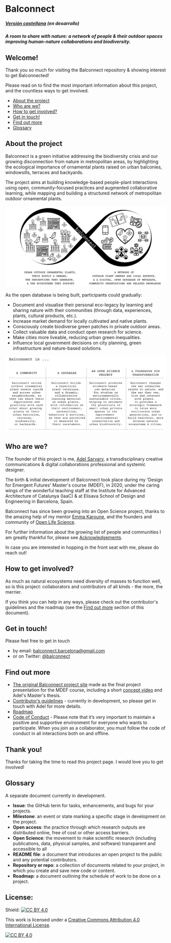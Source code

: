 # Balconnect
##### [Versión castellana](https://github.com/adelsarvary/Balconnect/blob/main/CASTELLANO/README_ESP.md) (en desarrollo)


***A room to share with nature: a network of people & their outdoor spaces improving human-nature collaborations and biodiversity.***


## Welcome!

Thank you so much for visiting the Balconnect repository & showing interest to get Balconnected!

Please read on to find the most important information about this project, and the countless ways to get involved.

- [About the project](#about-the-project)
- [Who are we?](#who-are-we)
- [How to get involved?](#how-to-get-involved)
- [Get in touch!](#get-in-touch)
- [Find out more](#find-out-more)
- [Glossary](#glossary)

## **About the project**

Balconnect is a green initiative addressing the biodiversity crisis and our growing disconnection from nature in metropolitan areas, by highlighting the ecological importance of ornamental plants raised on urban balconies, windowsills, terraces and backyards.

The project aims at building knowledge-based people-plant interactions using open, community-focused practices and augmented collaborative learning, while mapping and building a structured network of metropolitan outdoor ornamental plants. 

![readme_img_loop.png](https://github.com/adelsarvary/Balconnect/blob/main/images/readme_img_loop.png)

As the open database is being built, participants could gradually:

* Document and visualise their personal eco-legacy by learning and sharing nature with their communities (through data, experiences, plants, cultural products, etc.).
* Increase market demand for locally cultivated and native plants.
* Consciously create biodiverse green patches in private outdoor areas.
* Collect valuable data and conduct open research for science.
* Make cities more liveable, reducing urban green inequalities.
* Influence local government decisions on city planning, green infrastructure and nature-based solutions.

![readme_img_definition.png](https://github.com/adelsarvary/Balconnect/blob/main/images/readme_img_definition.png)

## **Who are we?**

The founder of this project is me, [Adel Sarvary](https://adelsarvary.github.io/), a transdisciplinary creative communications & digital collaborations professional and systemic designer. 

The birth & initial development of Balconnect took place during my 'Design for Emergent Futures' Master's course (MDEF), in 2020, under the caring wings of the wonderful teaching staff at the Institute for Advanced Architecture of Catalunya (IaaC) & at Elisava School of Design and Engineering in Barcelona, Spain.

Balconnect has since been growing into an Open Science project, thanks to the amazing help of my mentor [Emma Karoune](https://github.com/EKaroune), and the founders and community of [Open Life Science](https://github.com/open-life-science).

For further information about the growing list of people and communities I am greatly thankful for, please see [Acknowledgements](https://github.com/adelsarvary/Balconnect/blob/main/Acknowledgements.md).

In case you are interested in hopping in the front seat with me, please do reach out!

## **How to get involved?**

As much as natural ecosystems need diversity of masses to function well, so is this project: collaborators and contributors of all kinds - the more, the merrier.

If you think you can help in any ways, please check out the contributor's guidelines and the roadmap (see the [Find out more](#find-out-more) section of this document).

## **Get in touch!**

Please feel free to get in touch 
* by email: balconnect.barcelona@gmail.com 
* or on Twitter: [@balconnect](https://twitter.com/balconnect)

## **Find out more**

* [The original Balconnect project site](https://adelsarvary.gitlab.io/adel.sarvary/balconnect) made as the final project presentation for the MDEF course, including a short [concept video](https://www.youtube.com/watch?v=i-nucCHKd80&feature=emb_title) and Adel's Master's thesis.
* [Contributor’s guidelines](https://github.com/adelsarvary/Balconnect/blob/main/Contributors_Guidelines.md) - currently in development, so please get in touch with Adel for more details.
* [Roadmap](https://github.com/adelsarvary/Balconnect/blob/main/Roadmap.md)
* [Code of Conduct](https://github.com/adelsarvary/Balconnect/blob/main/Code_of_Conduct.md) - Please note that it’s very important to maintain a positive and supportive environment for everyone who wants to participate. When you join as a collaborator, you must follow the code of conduct in all interactions both on and offline.

## Thank you!

Thanks for taking the time to read this project page. I would love you to get involved!

## **Glossary**

A separate document currently in development.

* **Issue**: the GitHub term for tasks, enhancements, and bugs for your projects.
* **Milestone**: an event or state marking a specific stage in development on the project.
* **Open access**: the practice through which research outputs are distributed online, free of cost or other access barriers. 
* **Open Science**: the movement to make scientific research (including publications, data, physical samples, and software) transparent and accessible to all
* **README file**: a document that introduces an open project to the public and any potential contributors.
* **Repository or repo**: a collection of documents related to your project, in which you create and save new code or content.
* **Roadmap**: a document outlining the schedule of work to be done on a project.

## **License**:
Shield: [![CC BY 4.0][cc-by-shield]][cc-by]

This work is licensed under a
[Creative Commons Attribution 4.0 International License][cc-by].

[![CC BY 4.0][cc-by-image]][cc-by]

[cc-by]: http://creativecommons.org/licenses/by/4.0/
[cc-by-image]: https://i.creativecommons.org/l/by/4.0/88x31.png
[cc-by-shield]: https://img.shields.io/badge/License-CC%20BY%204.0-lightgrey.svg
